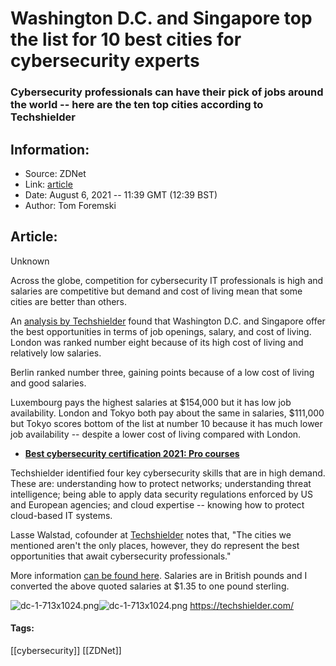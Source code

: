 # Washington D.C. and Singapore top the list for 10 best cities for cybersecurity experts
### Cybersecurity professionals can have their pick of jobs around the world -- here are the ten top cities according to Techshielder

## Information:
+ Source: ZDNet
+ Link: [article](https://www.zdnet.com/article/washington-d-c-and-singapore-top-the-list-for-ten-best-cities-for-cybersecurity-experts/)
+ Date: August 6, 2021 -- 11:39 GMT (12:39 BST)
+ Author: Tom Foremski


## Article:
Unknown

Across the globe, competition for cybersecurity IT professionals is high and salaries are competitive but demand and cost of living mean that some cities are better than others.

An [analysis by Techshielder](https://techshielder.com/the-best-cities-for-a-cybersecurity-job) found that Washington D.C. and Singapore offer the best opportunities in terms of job openings, salary, and cost of living. London was ranked number eight because of its high cost of living and relatively low salaries. 

Berlin ranked number three, gaining points because of a low cost of living and good salaries. 

Luxembourg pays the highest salaries at $154,000 but it has low job availability. London and Tokyo both pay about the same in salaries, $111,000 but Tokyo scores bottom of the list at number 10 because it has much lower job availability -- despite a lower cost of living compared with London. 

* [**Best cybersecurity certification 2021: Pro courses**](https://www.zdnet.com/article/best-cybersecurity-certification/)

Techshielder identified four key cybersecurity skills that are in high demand. These are: understanding how to protect networks; understanding threat intelligence; being able to apply data security regulations enforced by US and European agencies; and cloud expertise -- knowing how to protect cloud-based IT systems.

Lasse Walstad, cofounder at [Techshielder](https://techshielder.com/) notes that, "The cities we mentioned aren't the only places, however, they do represent the best opportunities that await cybersecurity professionals."

More information [can be found here](https://techshielder.com/the-best-cities-for-a-cybersecurity-job). Salaries are in British pounds and I converted the above quoted salaries at $1.35 to one pound sterling. 

![dc-1-713x1024.png]()![dc-1-713x1024.png](https://www.zdnet.com/a/hub/i/2021/08/06/3da56816-ec0d-4d3b-ae52-7fba26a83967/dc-1-713x1024.png)
 https://techshielder.com/
 



#### Tags:
[[cybersecurity]] [[ZDNet]]
